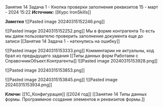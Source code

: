 
Занятие 14 Задача 1 - Кнопка проверки заполнения реквизитов
 15 - март - 2024  15:22 
***Источник:***  [[Курс IronSkills]] 

***Заметка*** 
![[Pasted image 20240315152246.png]]

![[Pasted image 20240315152252.png]]
Мы в форме контрагента
То есть мы даем пользователю проверить заполнение документа еще до записи
[[Занятие 14 Задача 1 - наткнулись на ошибку]]

![[Pasted image 20240315153333.png]]
Комментарии не актуальны, код брал из предыдущего задания
[[Типы данных форм Работаем с СправочникОбъект.Контрагенты]]
![[Pasted image 20240315153928.png]]

![[Pasted image 20240315153853.png]]

![[Pasted image 20240315153845.png]]
![[Pasted image 20240315153934.png]]



***Ключи:*** [[1С_Конфигурация]] [[2024 год]]  [[Занятие 14 Типы данных формы. Программное создание элементов и реквизитов формы.]]
